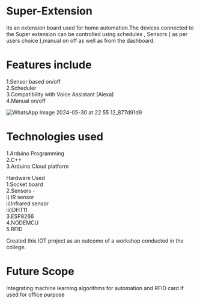 # Super-Extension
Its an extension board used for home automation.The devices connected to the Super extension can be controlled using schedules , Sensors ( as per users choice ),manual on off as well as from the dashboard.

# Features include
1.Sensor based on/off<br />
2.Scheduler<br />
3.Compatibility with Voice Assistant (Alexa)<br />
4.Manual on/off<br />

![WhatsApp Image 2024-05-30 at 22 55 12_877d91d9](https://github.com/palak-k5/Super-Extension/assets/100283614/164c5d23-cfa8-4b8e-8d33-e83d155270cc)


# Technologies used
1.Arduino Programming<br />
2.C++<br />
3.Arduino Cloud platform

Hardware Used<br />
1.Socket board<br />
2.Sensors - <br />
            i) IR sensor<br />
            ii)Infrared sensor<br />
            iii)DHT11 <br />
3.ESP8266 <br />
4.NODEMCU<br />
5.RFID<br />

Created this IOT project as an outcome of a workshop conducted in the college.

# Future Scope
Integrating machine learning algorithms for automation and RFID card if used for office purpose


